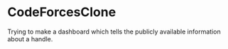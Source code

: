 # CodeForcesClone
Trying to make a dashboard which tells the publicly available information about a handle.
